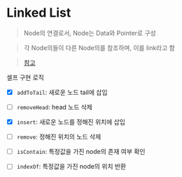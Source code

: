 # Linked List

> Node의 연결로서, Node는 Data와 Pointer로 구성

> 각 Node의들이 다른 Node의를 참조하며, 이를 link라고 함

> [참고](https://opentutorials.org/module/1335/8821)

셀프 구현 로직
- [x] `addToTail`: 새로운 노드 tail에 삽입
- [ ] `removeHead`: head 노드 삭제
- [x] `insert`: 새로운 노드를 정해진 위치에 삽입
- [ ] `remove`: 정해진 위치의 노드 삭제
- [ ] `isContain`: 특정값을 가진 node의 존재 여부 확인
- [ ] `indexOf`: 특정값을 가진 node의 위치 반환



